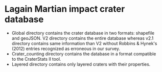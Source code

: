 # Lagain Martian impact crater database

- Global directory contains the crater database in two formats: shapefile and geoJSON. V2 directory contains the entire database whereas v2.1 directory contains same information than V2 without Robbins & Hynek's (2012) entries recognized as erroneous in our survey.
- Crater_counting directory contains the database in a format compatible to the CraterStats II tool.
- Layered directory contains only layered craters with their properties.
